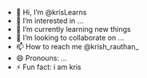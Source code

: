 - 👋 Hi, I’m @krisLearns
- 👀 I’m interested in ...
- 🌱 I’m currently learning new things
- 💞️ I’m looking to collaborate on ...
- 📫 How to reach me @krish_rauthan_
- 😄 Pronouns: ...
- ⚡ Fun fact: i am kris

<!---
krisLearns/krisLearns is a ✨ special ✨ repository because its `README.md` (this file) appears on your GitHub profile.
You can click the Preview link to take a look at your changes.
--->
